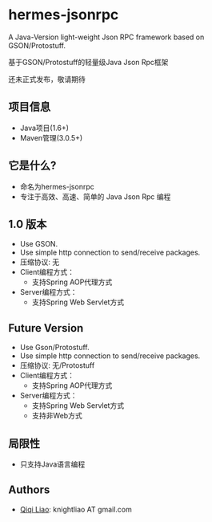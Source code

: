 hermes-jsonrpc
==============

A Java-Version light-weight Json RPC framework based on GSON/Protostuff.

基于GSON/Protostuff的轻量级Java Json Rpc框架

还未正式发布，敬请期待

## 项目信息 ##

- Java项目(1.6+)
- Maven管理(3.0.5+)

## 它是什么? ##

- 命名为hermes-jsonrpc
- 专注于高效、高速、简单的 Java Json Rpc 编程

## 1.0 版本 ##

- Use GSON.
- Use simple http connection to send/receive packages.
- 压缩协议: 无
- Client编程方式：
	- 支持Spring AOP代理方式
- Server编程方式：
	- 支持Spring Web Servlet方式

## Future Version ##

- Use Gson/Protostuff.
- Use simple http connection to send/receive packages.
- 压缩协议: 无/Protostuff
- Client编程方式：
	- 支持Spring AOP代理方式
- Server编程方式：
	- 支持Spring Web Servlet方式
	- 支持非Web方式
	
## 局限性 ##

- 只支持Java语言编程

## Authors ##

- [Qiqi Liao](https://github.com/knightliao): knightliao AT gmail.com